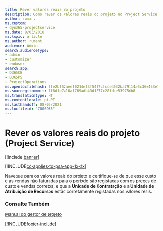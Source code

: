 ```yaml
---
title: Rever valores reais do projeto
description: Como rever os valores reais do projeto no Project Service
author: rumant
ms.custom:
- dyn365-projectservice
ms.date: 8/03/2018
ms.topic: article
ms.author: rumant
audience: Admin
search.audienceType:
- admin
- customizer
- enduser
search.app:
- D365CE
- D365PS
- ProjectOperations
ms.openlocfilehash: 3fe2bf52aeef0214ef3f54f7cfcce4032ba79114a6c36e453e7412a85af52a49
ms.sourcegitcommit: 7f8d1e7a16af769adb43d1877c28fdce53975db8
ms.translationtype: HT
ms.contentlocale: pt-PT
ms.lasthandoff: 08/06/2021
ms.locfileid: "7006935"
---
```

# <a name="review-project-actuals-project-service"></a>Rever os valores reais do projeto (Project Service)

[!include [banner](../includes/psa-now-project-operations.md)]

[!INCLUDE[cc-applies-to-psa-app-1x-2x](../includes/cc-applies-to-psa-app-1x-2x.md)]

Navegue para os valores reais do projeto e certifique-se de que esse custo e as vendas não faturadas para o período são registadas com os preços de custo e vendas corretos, e que a **Unidade de Contratação** e a **Unidade de Atribuição de Recursos** estão corretamente registadas nos valores reais.  
  
### <a name="see-also"></a>Consulte Também  
 [Manual do gestor de projeto](../psa/project-manager-guide.md)


[!INCLUDE[footer-include](../includes/footer-banner.md)]